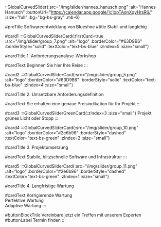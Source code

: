 ::GlobalCurvedSlider{:src="/img/slider/hannes_hanusch.png" :alt="Hannes Hanusch" :buttonUrl="https://calendar.app.google/1c1opTAqnXqyHrsR6/" :size="full" :bg="bg-bs-gray" .mb-6}

#preTitle
Softwareentwicklung von Blueshoe
#title
Stabil und langlebig

#card1
:::GlobalCurvedSliderCard{:firstCard=true :src="/img/slider/group_7.png" :alt="logo" :borderColor="#63D9B6" :borderStyle="solid" :textColor="text-bs-blue" :zIndex=5 :size="small"}

#cardTitle
<span>1.</span> Anforderungsanalyse-Workshop

#cardText
Beginnen Sie hier Ihre Reise
:::

#card2
:::GlobalCurvedSliderCard{:src="/img/slider/group_5.png" :alt="logo" :borderColor="#63D9B6" :borderStyle="solid" :textColor="text-bs-blue" :zIndex=4 :size="small"}

#cardTitle
<span>2.</span> Umsetzbare Anforderungsdefinition

#cardText
Sie erhalten eine genaue Preisindikation für Ihr Projekt
:::

#card3
:::GlobalCurvedSliderGreenCard{:zIndex=3 :size="small"}
Projekt grünes Licht oder Stopp
:::

#card4
:::GlobalCurvedSliderCard{:src="/img/slider/group_10.png" :alt="logo" :borderColor="#2e6b96" :borderStyle="dashed" :textColor="text-bs-green" :zIndex=2 :size="small"}

#cardTitle
<span>3.</span> Projektumsetzung

#cardText
Stabile, blitzschnelle Software und Infrastruktur
:::

#card5
:::GlobalCurvedSliderCard{:src="/img/slider/group_11.png" :alt="logo" :borderColor="#2e6b96" :borderStyle="dashed" :textColor="text-bs-green" :zIndex=1 :size="small"}

#cardTitle
<span>4.</span> Langfristige Wartung

#cardText
Korrigierende Wartung </br> Perfektive Wartung </br> Adaptive Wartung
:::

#buttonBlockTitle
Vereinbare jetzt ein Treffen mit unserem Experten
#buttonLabel
Termin finden
::